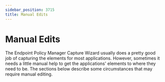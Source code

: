 ```yaml
---
sidebar_position: 3715
title: Manual Edits
---
```


# Manual Edits

The Endpoint Policy Manager Capture Wizard usually does a pretty good job of capturing the elements for most applications. However, sometimes it needs a little manual help to get the applications' elements to where they need to be. The sections below describe some circumstances that may require manual editing.